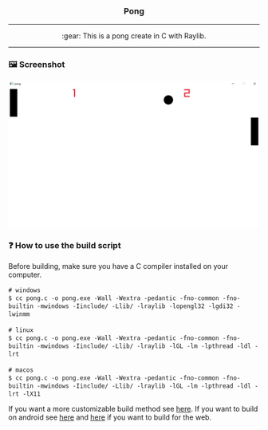 <h3 align="center">
    Pong
</h3>

---

<p align="center">
    :gear: This is a pong create in C with Raylib.
</p>

---

### 🖼️ Screenshot
![](./screenshots/screenshot1.png)

### :question: How to use the build script
Before building, make sure you have a C compiler installed on your computer.

~~~console
# windows
$ cc pong.c -o pong.exe -Wall -Wextra -pedantic -fno-common -fno-builtin -mwindows -Iinclude/ -Llib/ -lraylib -lopengl32 -lgdi32 -lwinmm

# linux
$ cc pong.c -o pong.exe -Wall -Wextra -pedantic -fno-common -fno-builtin -mwindows -Iinclude/ -Llib/ -lraylib -lGL -lm -lpthread -ldl -lrt

# macos
$ cc pong.c -o pong.exe -Wall -Wextra -pedantic -fno-common -fno-builtin -mwindows -Iinclude/ -Llib/ -lraylib -lGL -lm -lpthread -ldl -lrt -lX11
~~~

If you want a more customizable build method see [here](https://github.com/raysan5/raylib/blob/master/examples/Makefile).
If you want to build on android see [here](https://github.com/raysan5/raylib/blob/master/examples/Makefile.Android) and [here](https://github.com/raysan5/raylib/blob/master/examples/Makefile.Web) if you want to build for the web.
